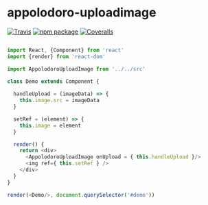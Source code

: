 # appolodoro-uploadimage

[![Travis][build-badge]][build]
[![npm package][npm-badge]][npm]
[![Coveralls][coveralls-badge]][coveralls]

[build-badge]: https://img.shields.io/travis/user/repo/master.png?style=flat-square
[build]: https://travis-ci.org/user/repo

[npm-badge]: https://img.shields.io/npm/v/npm-package.png?style=flat-square
[npm]: https://www.npmjs.org/package/npm-package

[coveralls-badge]: https://img.shields.io/coveralls/user/repo/master.png?style=flat-square
[coveralls]: https://coveralls.io/github/user/repo

```js

import React, {Component} from 'react'
import {render} from 'react-dom'

import AppolodoroUploadImage from '../../src'

class Demo extends Component {
  
  handleUpload = (imageData) => {
    this.image.src = imageData
  }

  setRef = (element) => {
    this.image = element
  }

  render() {
    return <div>
      <AppolodoroUploadImage onUpload = { this.handleUpload }/>
      <img ref={ this.setRef } />
    </div>
  }
}

render(<Demo/>, document.querySelector('#demo'))

```